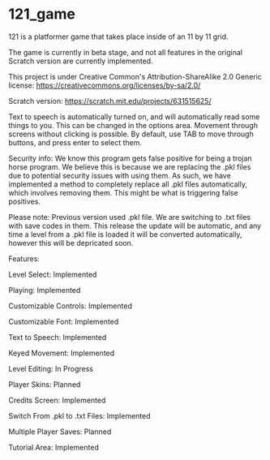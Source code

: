 # 121_game
121 is a platformer game that takes place inside of an 11 by 11 grid.

The game is currently in beta stage, and not all features in the original Scratch version are currently implemented.

This project is under Creative Common's Attribution-ShareAlike 2.0 Generic license: https://creativecommons.org/licenses/by-sa/2.0/

Scratch version: https://scratch.mit.edu/projects/631515625/

Text to speech is automatically turned on, and will automatically read some things to you.  This can be changed in the options area.
Movement through screens without clicking is possible.  By default, use TAB to move through buttons, and press enter to select them.

Security info: We know this program gets false positive for being a trojan horse program.  We believe this is because we are replacing the .pkl files due to potential security issues with using them.  As such, we have implemented a method to completely replace all .pkl files automatically, which involves removing them.  This might be what is triggering false positives.

Please note: Previous version used .pkl file.  We are switching to .txt files with save codes in them.  This release the update will be automatic, and any time a level from a .pkl file is loaded it will be converted automatically, however this will be depricated soon.

Features:

Level Select: Implemented

Playing: Implemented

Customizable Controls: Implemented

Customizable Font: Implemented

Text to Speech: Implemented

Keyed Movement: Implemented

Level Editing: In Progress

Player Skins: Planned

Credits Screen: Implemented

Switch From .pkl to .txt Files: Implemented

Multiple Player Saves: Planned

Tutorial Area: Implemented